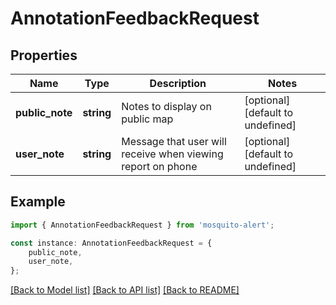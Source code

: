 # AnnotationFeedbackRequest


## Properties

Name | Type | Description | Notes
------------ | ------------- | ------------- | -------------
**public_note** | **string** | Notes to display on public map | [optional] [default to undefined]
**user_note** | **string** | Message that user will receive when viewing report on phone | [optional] [default to undefined]

## Example

```typescript
import { AnnotationFeedbackRequest } from 'mosquito-alert';

const instance: AnnotationFeedbackRequest = {
    public_note,
    user_note,
};
```

[[Back to Model list]](../README.md#documentation-for-models) [[Back to API list]](../README.md#documentation-for-api-endpoints) [[Back to README]](../README.md)
